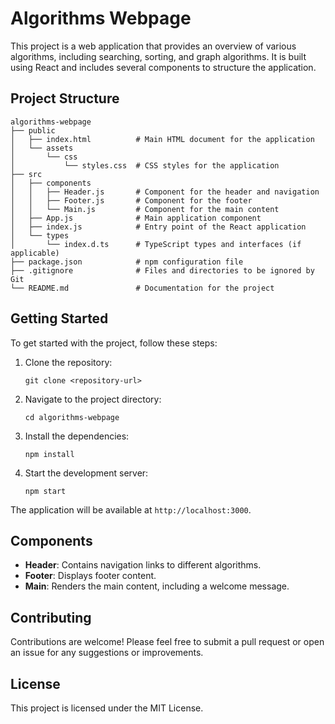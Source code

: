 # Algorithms Webpage

This project is a web application that provides an overview of various algorithms, including searching, sorting, and graph algorithms. It is built using React and includes several components to structure the application.

## Project Structure

```
algorithms-webpage
├── public
│   ├── index.html          # Main HTML document for the application
│   └── assets
│       └── css
│           └── styles.css  # CSS styles for the application
├── src
│   ├── components
│   │   ├── Header.js       # Component for the header and navigation
│   │   ├── Footer.js       # Component for the footer
│   │   └── Main.js         # Component for the main content
│   ├── App.js              # Main application component
│   ├── index.js            # Entry point of the React application
│   └── types
│       └── index.d.ts      # TypeScript types and interfaces (if applicable)
├── package.json            # npm configuration file
├── .gitignore              # Files and directories to be ignored by Git
└── README.md               # Documentation for the project
```

## Getting Started

To get started with the project, follow these steps:

1. Clone the repository:
   ```
   git clone <repository-url>
   ```

2. Navigate to the project directory:
   ```
   cd algorithms-webpage
   ```

3. Install the dependencies:
   ```
   npm install
   ```

4. Start the development server:
   ```
   npm start
   ```

The application will be available at `http://localhost:3000`.

## Components

- **Header**: Contains navigation links to different algorithms.
- **Footer**: Displays footer content.
- **Main**: Renders the main content, including a welcome message.

## Contributing

Contributions are welcome! Please feel free to submit a pull request or open an issue for any suggestions or improvements.

## License

This project is licensed under the MIT License.